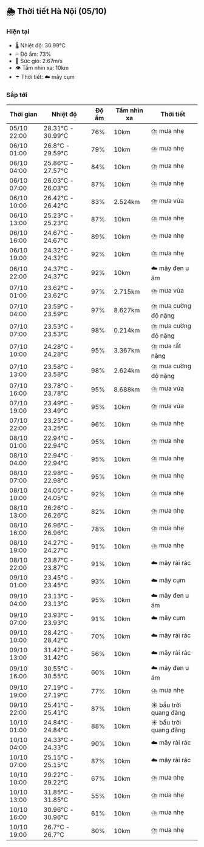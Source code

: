 ## 🌦️ Thời tiết Hà Nội (05/10)

### Hiện tại

- 🌡️ Nhiệt độ: 30.99℃
- 💦 Độ ẩm: 73%
- 💨 Sức gió: 2.67m/s
- 👁️ Tầm nhìn xa: 10km
- ☂️ Thời tiết: ☁️ mây cụm

### Sắp tới

| Thời gian | Nhiệt độ | Độ ẩm | Tầm nhìn xa | Thời tiết |
| --- | --- | --- | --- | --- |
| 05/10 22:00 | 28.31℃ - 30.99℃ | 76% | 10km | ⛈️ mưa nhẹ |
| 06/10 01:00 | 26.8℃ - 29.59℃ | 79% | 10km | ⛈️ mưa nhẹ |
| 06/10 04:00 | 25.86℃ - 27.57℃ | 84% | 10km | ⛈️ mưa nhẹ |
| 06/10 07:00 | 26.03℃ - 26.03℃ | 87% | 10km | ⛈️ mưa nhẹ |
| 06/10 10:00 | 26.42℃ - 26.42℃ | 83% | 2.524km | ⛈️ mưa vừa |
| 06/10 13:00 | 25.23℃ - 25.23℃ | 87% | 10km | ⛈️ mưa nhẹ |
| 06/10 16:00 | 24.67℃ - 24.67℃ | 89% | 10km | ⛈️ mưa nhẹ |
| 06/10 19:00 | 24.32℃ - 24.32℃ | 92% | 10km | ⛈️ mưa nhẹ |
| 06/10 22:00 | 24.37℃ - 24.37℃ | 92% | 10km | ☁️ mây đen u ám |
| 07/10 01:00 | 23.62℃ - 23.62℃ | 97% | 2.715km | ⛈️ mưa vừa |
| 07/10 04:00 | 23.59℃ - 23.59℃ | 97% | 8.627km | ⛈️ mưa cường độ nặng |
| 07/10 07:00 | 23.53℃ - 23.53℃ | 98% | 0.214km | ⛈️ mưa cường độ nặng |
| 07/10 10:00 | 24.28℃ - 24.28℃ | 95% | 3.367km | ⛈️ mưa rất nặng |
| 07/10 13:00 | 23.58℃ - 23.58℃ | 98% | 2.624km | ⛈️ mưa cường độ nặng |
| 07/10 16:00 | 23.78℃ - 23.78℃ | 95% | 8.688km | ⛈️ mưa vừa |
| 07/10 19:00 | 23.49℃ - 23.49℃ | 95% | 10km | ⛈️ mưa vừa |
| 07/10 22:00 | 23.25℃ - 23.25℃ | 96% | 10km | ⛈️ mưa nhẹ |
| 08/10 01:00 | 22.94℃ - 22.94℃ | 95% | 10km | ⛈️ mưa nhẹ |
| 08/10 04:00 | 22.94℃ - 22.94℃ | 95% | 10km | ⛈️ mưa nhẹ |
| 08/10 07:00 | 22.98℃ - 22.98℃ | 95% | 10km | ⛈️ mưa nhẹ |
| 08/10 10:00 | 24.05℃ - 24.05℃ | 92% | 10km | ⛈️ mưa nhẹ |
| 08/10 13:00 | 26.26℃ - 26.26℃ | 82% | 10km | ⛈️ mưa nhẹ |
| 08/10 16:00 | 26.96℃ - 26.96℃ | 78% | 10km | ⛈️ mưa nhẹ |
| 08/10 19:00 | 24.27℃ - 24.27℃ | 91% | 10km | ⛈️ mưa nhẹ |
| 08/10 22:00 | 23.87℃ - 23.87℃ | 91% | 10km | ☁️ mây rải rác |
| 09/10 01:00 | 23.45℃ - 23.45℃ | 93% | 10km | ☁️ mây cụm |
| 09/10 04:00 | 23.13℃ - 23.13℃ | 95% | 10km | ☁️ mây đen u ám |
| 09/10 07:00 | 23.93℃ - 23.93℃ | 91% | 10km | ☁️ mây cụm |
| 09/10 10:00 | 28.42℃ - 28.42℃ | 70% | 10km | ☁️ mây rải rác |
| 09/10 13:00 | 31.42℃ - 31.42℃ | 56% | 10km | ☁️ mây rải rác |
| 09/10 16:00 | 30.55℃ - 30.55℃ | 60% | 10km | ☁️ mây đen u ám |
| 09/10 19:00 | 27.19℃ - 27.19℃ | 77% | 10km | ⛈️ mưa nhẹ |
| 09/10 22:00 | 25.41℃ - 25.41℃ | 87% | 10km | ☀️ bầu trời quang đãng |
| 10/10 01:00 | 24.84℃ - 24.84℃ | 88% | 10km | ☀️ bầu trời quang đãng |
| 10/10 04:00 | 24.33℃ - 24.33℃ | 90% | 10km | ☁️ mây rải rác |
| 10/10 07:00 | 25.15℃ - 25.15℃ | 87% | 10km | ☁️ mây rải rác |
| 10/10 10:00 | 29.22℃ - 29.22℃ | 67% | 10km | ⛈️ mưa nhẹ |
| 10/10 13:00 | 31.85℃ - 31.85℃ | 55% | 10km | ⛈️ mưa nhẹ |
| 10/10 16:00 | 30.96℃ - 30.96℃ | 61% | 10km | ⛈️ mưa nhẹ |
| 10/10 19:00 | 26.7℃ - 26.7℃ | 80% | 10km | ⛈️ mưa nhẹ |
